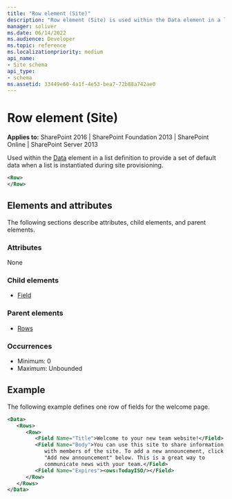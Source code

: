 ```yaml
---
title: "Row element (Site)"
description: "Row element (Site) is used within the Data element in a list definition to provide a set of default data when a list is instantiated during site provisioning."
manager: soliver
ms.date: 06/14/2022
ms.audience: Developer
ms.topic: reference
ms.localizationpriority: medium
api_name:
- Site schema
api_type:
- schema
ms.assetid: 33449e60-4a1f-4e53-bea7-72b88a742ae0
---
```


# Row element (Site)

**Applies to:** SharePoint 2016 | SharePoint Foundation 2013 | SharePoint Online | SharePoint Server 2013

Used within the [Data](data-element-site.md) element in a list definition to provide a set of default data when a list is instantiated during site provisioning.

```XML
<Row>
</Row>
```

## Elements and attributes

The following sections describe attributes, child elements, and parent elements.

### Attributes

None

### Child elements

- [Field](field-element-site.md)

### Parent elements

- [Rows](rows-element-site.md)

### Occurrences

- Minimum: 0
- Maximum: Unbounded

## Example

The following example defines one row of fields for the welcome page.

```XML
<Data>
   <Rows>
      <Row>
         <Field Name="Title">Welcome to your new team website!</Field>
         <Field Name="Body">You can use this site to share information
            with members of the site. To add a new announcement, click
            "Add new announcement" below. This is a great way to
            communicate news with your team.</Field>
         <Field Name="Expires"><ows:TodayISO/></Field>
      </Row>
   </Rows>
</Data>
```
